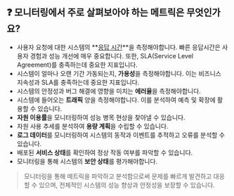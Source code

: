 ## ❓ 모니터링에서 주로 살펴보아야 하는 메트릭은 무엇인가요?

- 사용자 요청에 대한 시스템의 **<u>응답 시간</u>**을 측정해야합니다. 빠른 응답시간은 사용자 경험과 성능 개선에 매우 중요합니다. 또한, SLA(Service Level Agreement)를 충족하는데 중요한 지표입니다.
- 시스템이 얼마나 오랜 기간 가동되는지, **가용성**을 측정해야합니다. 이는 비즈니스 지속성과 SLA를 충족하는데 중요한 지표입니다.
- 시스템의 안정성과 버그 해결에 영향을 미치는 **에러율**을 측정해야합니다. 
- 시스템에 들어오는 **트래픽** 양을 측정해야합니다. 이를 분석하여 예측 및 확장에 활용할 수 있습니다.
- **자원 이용률**을 모니터링하여 성능 병목 현상을 찾아낼 수 있습니다.
- 자원 사용 추세를 분석하여 **용량 계획**을 수립할 수 있습니다.
- **로그 데이터**를 모니터링하여 시스템의 동작과 이벤트를 추적하고 오류를 분석할 수 있습니다.
- 배포된 **서비스 상태**를 확인하여 정상 작동 여부를 파악할 수 있습니다.
- 모니터링을 통해 시스템의 **보안 상태**를 평가해야합니다.

> 모니터링을 통해 메트릭을 파악하고 분석함으로써 문제를 빠르게 발견하고 대응할 수 있으며, 전체적인 시스템의 성능 향상과 안정성을 보장할 수 있습니다.